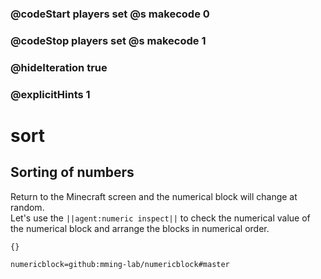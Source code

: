 ### @codeStart players set @s makecode 0
### @codeStop players set @s makecode 1

### @hideIteration true 
### @explicitHints 1

# sort
## Sorting of numbers
Return to the Minecraft screen and the numerical block will change at random.<br>
Let's use the ``||agent:numeric inspect||`` to check the numerical value of the numerical block and arrange the blocks in numerical order.<br>

```template
{}
```

```package
numericblock=github:mming-lab/numericblock#master
```

